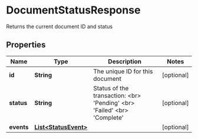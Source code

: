 

# DocumentStatusResponse

Returns the current document ID and status

## Properties

| Name | Type | Description | Notes |
|------------ | ------------- | ------------- | -------------|
|**id** | **String** | The unique ID for this document |  [optional] |
|**status** | **String** | Status of the transaction: &lt;br&gt; &#39;Pending&#39; &lt;br&gt; &#39;Failed&#39; &lt;br&gt; &#39;Complete&#39; |  [optional] |
|**events** | [**List&lt;StatusEvent&gt;**](StatusEvent.md) |  |  [optional] |



